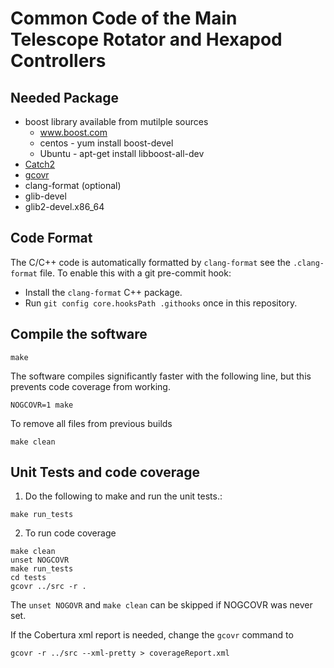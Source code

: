 # Common Code of the Main Telescope Rotator and Hexapod Controllers

## Needed Package

- boost library available from mutilple sources
  - www.boost.com
  - centos - yum install boost-devel
  - Ubuntu - apt-get install libboost-all-dev
- [Catch2](https://https://github.com/catchorg/Catch2)
- [gcovr](https://github.com/gcovr)  
- clang-format (optional)
- glib-devel
- glib2-devel.x86_64

## Code Format

The C/C++ code is automatically formatted by `clang-format` see the `.clang-format` file.
To enable this with a git pre-commit hook:

- Install the `clang-format` C++ package.
- Run `git config core.hooksPath .githooks` once in this repository.

## Compile the software

```
make
```

The software compiles significantly faster with the following line, but this 
prevents code coverage from working.

```
NOGCOVR=1 make
```

To remove all files from previous builds

```
make clean
```


## Unit Tests and code coverage

1. Do the following to make and run the unit tests.:

```
make run_tests
```

2. To run code coverage 

``` 
make clean
unset NOGCOVR
make run_tests
cd tests
gcovr ../src -r .
```
The `unset NOGOVR` and `make clean` can be skipped if NOGCOVR was never set.

If the Cobertura xml report is needed, change the `gcovr` command to
```
gcovr -r ../src --xml-pretty > coverageReport.xml
```
